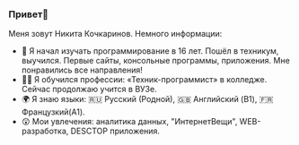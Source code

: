 ### Привет👋

Меня зовут Никита Кочкаринов. Немного информации:

* 🍼 Я начал изучать программирование в 16 лет. Пошёл в техникум, выучился. Первые сайты, консольные программы, приложения. Мне понравились все направления!
* 👨‍🎓 Я обучился профессии: «Техник-программист» в колледже. Сейчас продолжаю учится в ВУЗе.
* 🌍 Я знаю языки: 🇷🇺 Русский (Родной), 🇬🇧 Английский (B1), 🇫🇷Французкий(A1).
* 😲 Мои увлечения: аналитика данных, "ИнтернетВещи", WEB-разработка, DESCTOP приложения.
